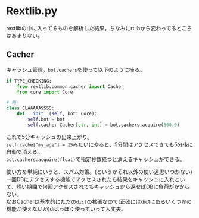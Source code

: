 # Rextlib.py
rextlibの中に入ってるものを解析した結果。ちなみにrtlibから変わってるところはあまりない。

## Cacher
キャッシュ管理。`bot.cachers`を使って以下のように操る。
```py
if TYPE_CHECKING:
    from rextlib.common.cacher import Cacher
    from core import Core

# 略
class CLAAAAASSSS:
    def __init__(self, bot: Core):
        self.bot = bot
        self.cache: Cacher[str, int] = bot.cachers.acquire(300.0)
```
これで5分キャッシュの出来上がり。  
`self.cache["my_age"] = 15`みたいにやると、5分間はアクセスできても5分後に自動で消える。  
`bot.cachers.acquire(float)`で指定秒数経つと消えるキャッシュができる。

使い方を単純にいうと、スパム対策。(というかそれ以外の使い道思いつかない)  
一回DBにアクセスする機能でアクセスされたら結果をキャッシュに入れといて、短い期間で何回アクセスされてもキャッシュから返せばDBに負荷がかからない。  
なおCacherは基本的にただの`dict`の拡張なので(正確にはdictにあるいくつかの機能が使えないが)dictっぽく使っていって大丈夫。


